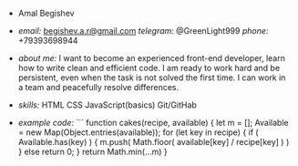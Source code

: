 * Amal Begishev
* *email:* begishev.a.r@gmail.com
*telegram:* @GreenLight999
*phone:* +79393698944
* *about me:* I want to become an experienced front-end developer, learn how to write clean and efficient code. I am ready to work hard and be persistent, even when the task is not solved the first time. I can work in a team and peacefully resolve differences.
* *skills:* 
HTML
CSS
JavaScript(basics)
Git/GitHab

* *example code:* ```
function cakes(recipe, available) {
    let m = [];
        Available = new Map(Object.entries(available));
    for (let key in recipe) {
        if ( Available.has(key) ) {
            m.push( Math.floor( available[key] / recipe[key] ) )
        } else return 0;
    }
    return Math.min(...m)
  }
```

